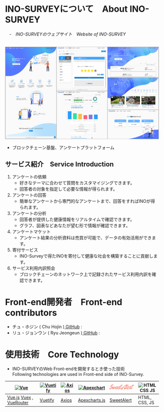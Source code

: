 

# INO-SURVEYについて　About INO-SURVEY
###### 　-　INO-SURVEYのウェブサイト　Website of INO-SURVEY
<p align="center"><a href="http://54.180.29.63/" target="_blank" ><img src="https://github.com/3WDJ-Team-07/inosurvey-frontend/blob/master/public/static/frontend.png?raw=true" alt="INO-SURVEY"></a></p>

- ブロックチェーン基盤、アンケートプラットフォーム
## サービス紹介　Service Introduction
1. アンケートの依頼 
   * 好きなテーマに合わせて質問をカスタマイジングできます。
   * 回答者の対象を指定して必要な情報が得られます。
 2. アンケートの回答
    * 簡単なアンケートから専門的なアンケートまで、回答をすればINOが得られます。
 3. アンケートの分析
    * 回答者が提供した健康情報をリアルタイムで確認できます。 
    * グラフ、図表などあなたが望む形で情報が確認できます。
 4. アンケートマケット
    * アンケート結果の分析資料は売買が可能で、データの有効活用ができます。
 5. 寄付サービス
    * INO-Surveyで得たINOを寄付して健康な社会を構築することに貢献します。
 6. サービス利用内訳照会
    * ブロックチェーンのネットワーク上で記録されたサービス利用内訳を確認できます。

# Front-end開発者　Front-end contributors
- チュ・ホジン ( Chu Hojin )[ GitHub](https://github.com/Hojin-Chu "Chu Hojin") :
- リュ・ジョンウン ( Ryu Jeongeun )[ GitHub](https://github.com/JeongeunRyu "Ryu Jeongeun") :

# 使用技術　Core Technology
- INO-SURVEYのWeb Front-endを開発するとき使った技術
<br/>  Following technologies are used in Front-end side of INO-Survey.

<a href="https://vuejs.org" target="_blank"><img width="90" src="https://vuejs.org/images/logo.png" alt="Vue"></a>|<a href="https://vuetifyjs.com" target="_blank"><img width="80" src="https://cdn.vuetifyjs.com/images/logos/logo.svg" alt="Vuetify"></a>| <a href="https://github.com/axios/axios" target="_blank"><img width="100" src="https://user-images.githubusercontent.com/8939680/57233884-20344080-6fe5-11e9-8df3-0df1282e1574.png" alt="Axios"></a>| <a href="https://apexcharts.com/" target="_blank"><img width="100" src="https://ph-files.imgix.net/2364bb25-f440-4363-add2-55d5b1475f50?auto=format" alt="Apexchart"></a>| <a href="https://sweetalert.js.org/"><img width="100" src="https://raw.githubusercontent.com/t4t5/sweetalert/e3c2085473a0eb5a6b022e43eb22e746380bb955/assets/logotype.png" alt="swal"></a>| <img width="100" src="https://img1.daumcdn.net/thumb/R1280x0/?scode=mtistory2&fname=http%3A%2F%2Fcfile8.uf.tistory.com%2Fimage%2F99F758365B6BE5C116FED5" alt="HTML CSS JS">
------- | ------- | -------| -------| -------| -------
[Vue.js](https://vuejs.org) [Vuex](https://vuex.vuejs.org/) , [VueRouter](https://router.vuejs.org/) | [Vuetify](https://vuetifyjs.com) |  [Axios](https://github.com/axios/axios)  | [Apexcharts.js](https://apexcharts.com/) |  [SweetAlert](https://sweetalert.js.org/)| HTML, CSS, JS



